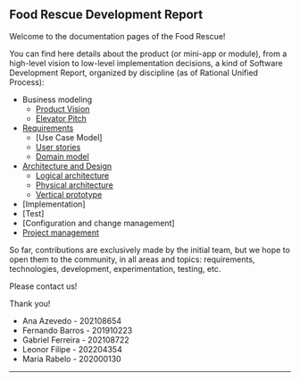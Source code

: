 ## Food Rescue Development Report

Welcome to the documentation pages of the Food Rescue!

You can find here details about the product (or mini-app or module), from a high-level vision to low-level implementation decisions, a kind of Software Development Report, organized by discipline (as of Rational Unified Process): 

* Business modeling
  * [Product Vision](https://github.com/FEUP-LEIC-ES-2022-23/2LEIC09T3/blob/main/docs/ProductVision.md)
  * [Elevator Pitch](https://github.com/FEUP-LEIC-ES-2022-23/2LEIC09T3/blob/main/docs/ElevatorPitch.md)
* [Requirements](https://github.com/FEUP-LEIC-ES-2022-23/2LEIC09T3/blob/main/docs/requirements.md)
  * [Use Case Model]
  * [User stories](https://github.com/orgs/FEUP-LEIC-ES-2022-23/projects/34)
  * [Domain model](https://github.com/FEUP-LEIC-ES-2022-23/2LEIC09T3/blob/main/docs/requirements.md#Domain-model)
* [Architecture and Design](https://github.com/FEUP-LEIC-ES-2022-23/2LEIC09T3/blob/main/docs/ArchitectureAndDesign.md)
  * [Logical architecture](https://github.com/FEUP-LEIC-ES-2022-23/2LEIC09T3/blob/main/docs/ArchitectureAndDesign.md#Logical-architecture)
  * [Physical architecture](https://github.com/FEUP-LEIC-ES-2022-23/2LEIC09T3/blob/main/docs/ArchitectureAndDesign.md#Physical-architecture)
  * [Vertical prototype](https://github.com/FEUP-LEIC-ES-2022-23/2LEIC09T3/blob/main/docs/ArchitectureAndDesign.md#Vertical-prototype)
* [Implementation]
* [Test]
* [Configuration and change management]
* [Project management](https://github.com/FEUP-LEIC-ES-2022-23/2LEIC09T3/blob/main/docs/ProjectManagement.md)

So far, contributions are exclusively made by the initial team, but we hope to open them to the community, in all areas and topics: requirements, technologies, development, experimentation, testing, etc.

Please contact us! 

Thank you!

- Ana Azevedo - 202108654
- Fernando Barros - 201910223
- Gabriel Ferreira - 202108722
- Leonor Filipe - 202204354
- Maria Rabelo - 202000130

---